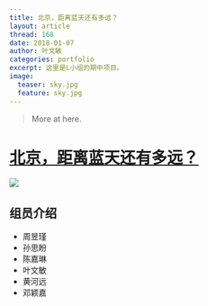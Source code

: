 ```yaml
---
title: 北京，距离蓝天还有多远？
layout: article
thread: 168
date: 2018-01-07
author: 叶文敏
categories: portfolio
excerpt: 这里是L小组的期中项目。
image:
  teaser: sky.jpg
  feature: sky.jpg
---
```



> More at here.

# [北京，距离蓝天还有多远？](https://Ye-Wen-Min.github.io/portfolio/teamwork/index.html)
![](/assets/in-post/sky.jpg)

## 组员介绍
- 周昱瑾
- 孙思盼
- 陈嘉琳
- 叶文敏
- 黄河远
- 邓颖嘉


